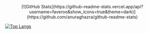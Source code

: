 <div align="center">
  <!-- GitHub Stats Widget -->
  [![GitHub Stats](https://github-readme-stats.vercel.app/api?username=faveroo&show_icons=true&theme=dark)](https://github.com/anuraghazra/github-readme-stats)
</div>

<!-- Linguagens Mais Usadas -->
[![Top Langs](https://github-readme-stats.vercel.app/api/top-langs/?username=faveroo&hide=html,css&layout=compact&theme=dark)](https://github.com/anuraghazra/github-readme-stats)
